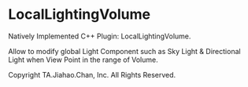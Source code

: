 # LocalLightingVolume

Natively Implemented C++ Plugin: LocalLightingVolume.

  Allow to modify global Light Component such as Sky Light & Directional Light when View Point in the range of Volume.
  
  Copyright TA.Jiahao.Chan, Inc. All Rights Reserved.

